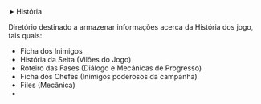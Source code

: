 ➤ História

<p>Diretório destinado a armazenar informações acerca da História dos jogo, tais quais:
  <ul>
    <li> Ficha dos Inimigos </li>
    <li> História da Seita (Vilões do Jogo)</li>
    <li> Roteiro das Fases (Diálogo e Mecânicas de Progresso)</li>
    <li> Ficha dos Chefes (Inimigos poderosos da campanha)</li>
    <li> Files (Mecânica)</li>
    <li> </li>
  </ul>
</p>
